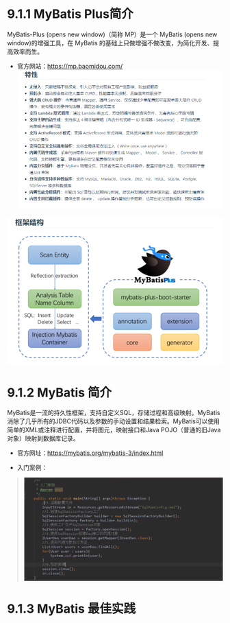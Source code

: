# 9.1.1 MyBatis Plus简介
MyBatis-Plus (opens new window)（简称 MP）是一个 MyBatis (opens new window)的增强工具，在 MyBatis 的基础上只做增强不做改变，为简化开发、提高效率而生。

* 官方网站：https://mp.baomidou.com/
![img.png](img.png)

![img_1.png](img_1.png)


# 9.1.2 MyBatis 简介
MyBatis是一流的持久性框架，支持自定义SQL，存储过程和高级映射。MyBatis消除了几乎所有的JDBC代码以及参数的手动设置和结果检索。MyBatis可以使用简单的XML或注释进行配置，并将图元，映射接口和Java POJO（普通的旧Java对象）映射到数据库记录。

* 官方网址：https://mybatis.org/mybatis-3/index.html

* 入门案例：
> ![img_2.png](img_2.png)


# 9.1.3 MyBatis 最佳实践

## 












